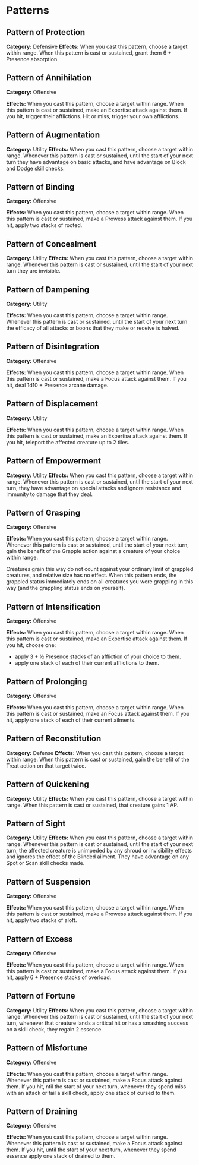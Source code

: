 # Patterns

## Pattern of Protection

**Category:** Defensive
**Effects:** When you cast this pattern, choose a target within range. When this pattern is cast or sustained, grant them 6 + Presence absorption.

## Pattern of Annihilation

**Category:** Offensive

**Effects:** When you cast this pattern, choose a target within range. When this pattern is cast or sustained, make an Expertise attack against them. If you hit, trigger their afflictions. Hit or miss, trigger your own afflictions.

## Pattern of Augmentation

**Category:** Utility
**Effects:** When you cast this pattern, choose a target within range. Whenever this pattern is cast or sustained, until the start of your next turn they have advantage on basic attacks, and have advantage on Block and Dodge skill checks.

## Pattern of Binding

**Category:** Offensive

**Effects:**  When you cast this pattern, choose a target within range. When this pattern is cast or sustained, make a Prowess attack against them. If you hit, apply two stacks of rooted.

## Pattern of Concealment

**Category:** Utility
**Effects:** When you cast this pattern, choose a target within range. Whenever this pattern is cast or sustained, until the start of your next turn they are invisible.

## Pattern of Dampening

**Category:** Utility

**Effects:** When you cast this pattern, choose a target within range. Whenever this pattern is cast or sustained, until the start of your next turn the efficacy of all attacks or boons that they make or receive is halved.

## Pattern of Disintegration

**Category:** Offensive

**Effects:** When you cast this pattern, choose a target within range. When this pattern is cast or sustained, make a Focus attack against them. If you hit, deal 1d10 + Presence arcane damage.

## Pattern of Displacement

**Category:** Utility

**Effects:** When you cast this pattern, choose a target within range. When this pattern is cast or sustained, make an Expertise attack against them. If you hit, teleport the affected creature up to 2 tiles.

## Pattern of Empowerment

**Category:** Utility
**Effects:** When you cast this pattern, choose a target within range. Whenever this pattern is cast or sustained, until the start of your next turn, they have advantage on special attacks and  ignore resistance and immunity to damage that they deal.

## Pattern of Grasping

**Category:** Offensive

**Effects:** When you cast this pattern, choose a target within range. Whenever this pattern is cast or sustained, until the start of your next turn, gain the benefit of the Grapple action against a creature of your choice within range.

Creatures grain this way do not count against your ordinary limit of grappled creatures, and relative size has no effect.
When this pattern ends, the grappled status immediately ends on all creatures you were grappling in this way (and the grappling status ends on yourself).

## Pattern of Intensification

**Category:** Offensive

**Effects:** When you cast this pattern, choose a target within range. When this pattern is cast or sustained, make an Expertise attack against them. If you hit, choose one:

- apply 3 + ½ Presence stacks of an affliction of your choice to them.
- apply one stack of each of their current afflictions to them.

## Pattern of Prolonging

**Category:** Offensive

**Effects:** When you cast this pattern, choose a target within range. When this pattern is cast or sustained, make an Focus attack against them. If you hit, apply one stack of each of their current ailments.

## Pattern of Reconstitution

**Category:** Defense
**Effects:** When you cast this pattern, choose a target within range. When this pattern is cast or sustained, gain the benefit of the Treat action on that target twice.

## Pattern of Quickening

**Category:** Utility
**Effects:** When you cast this pattern, choose a target within range. When this pattern is cast or sustained, that creature gains 1 AP.

## Pattern of Sight

**Category:** Utility
**Effects:** When you cast this pattern, choose a target within range. Whenever this pattern is cast or sustained, until the start of your next turn, the affected creature is unimpeded by any shroud or invisibility effects and ignores the effect of the Blinded ailment. They have advantage on any Spot or Scan skill checks made.

## Pattern of Suspension

**Category:** Offensive

**Effects:** When you cast this pattern, choose a target within range. When this pattern is cast or sustained, make a Prowess attack against them. If you hit, apply two stacks of aloft.

## Pattern of Excess

**Category:** Offensive

**Effects:** When you cast this pattern, choose a target within range. When this pattern is cast or sustained, make a Focus attack against them. If you hit, apply 6 + Presence stacks of overload.

## Pattern of Fortune

**Category:** Utility
**Effects:** When you cast this pattern, choose a target within range. Whenever this pattern is cast or sustained, until the start of your next turn, whenever that creature lands a critical hit or has a smashing success on a skill check, they regain 2 essence.

## Pattern of Misfortune

**Category:** Offensive

**Effects:** When you cast this pattern, choose a target within range. Whenever this pattern is cast or sustained, make a Focus attack against them. If you hit, ntil the start of your next turn, whenever they spend miss with an attack or fail a skill check, apply one stack of cursed to them.

## Pattern of Draining

**Category:** Offensive

**Effects:** When you cast this pattern, choose a target within range. Whenever this pattern is cast or sustained, make a Focus attack against them. If you hit, until the start of your next turn, whenever they spend essence apply one stack of drained to them.
